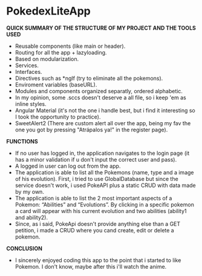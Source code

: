 # PokedexLiteApp
**QUICK SUMMARY OF THE STRUCTURE OF MY PROJECT AND THE TOOLS USED**
- Reusable components (like main or header).
- Routing for all the app + lazyloading.
- Based on modularization.
- Services.
- Interfaces.
- Directives such as *ngIf (try to eliminate all the pokemons).
- Enviroment variables (baseURL).
- Modules and components organized separatly, ordered alphabetic.
- In my opinion, some .sccs doesn't deserve a all file, so i keep 'em as inline styles.
- Angular Material (it's not the one i handle best, but i find it interesting so I took the opportunity to practice).
- SweetAlert2 (There are custom alert all over the app, being my fav the one you got by pressing "Atrápalos ya!" in the register page).

**FUNCTIONS**
- If no user has logged in, the application navigates to the login page (it has a minor validation if u don't input the correct user and pass).
- A logged in user can log out from the app.
- The application is able to list all the Pokemons (name, type and a image of his evolution). First, i tried to use GlobalDatabase but since the service doesn't work, i used PokeAPI plus a static CRUD with data made by my own.
- The application is able to list the 2 most important aspects of a Pokemon: “Abilities” and “Evolutions”. By clicking in a specific pokemon a card will appear with his current evolution and two abilities (ability1 and ability2).
- Since, as i said, PokeApi doesn't provide anything else than a GET petition, i made a CRUD where you cand create, edit or delete a pokemon.

**CONCLUSION** 
- I sincerely enjoyed coding this app to the point that i started to like Pokemon. I don't know, maybe after this i'll watch the anime.
